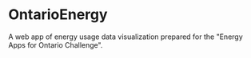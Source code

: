 OntarioEnergy
=============

A web app of energy usage data visualization prepared for the "Energy Apps for Ontario Challenge".
